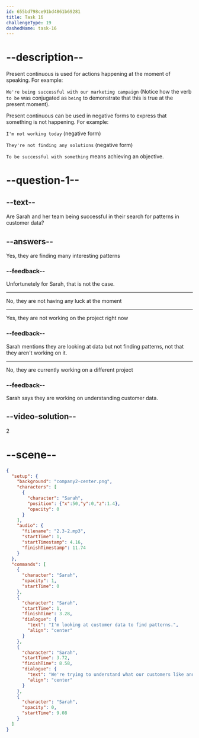 ```yaml
---
id: 655bd798ce91bd4861b69281
title: Task 16
challengeType: 19
dashedName: task-16
---
```


<!-- (Audio) Sarah: I'm looking at customer data to find patterns. We're trying to understand what our customers like and what they buy, but we are not having any luck at the moment. -->

# --description--

Present continuous is used for actions happening at the moment of speaking. For example:

`We're being successful with our marketing campaign` (Notice how the verb `to be` was conjugated as `being` to demonstrate that this is true at the present moment).

Present continuous can be used in negative forms to express that something is not happening. For example:

`I'm not working today` (negative form)

`They're not finding any solutions` (negative form)

`To be successful with something` means achieving an objective. 

# --question-1--

## --text--

Are Sarah and her team being successful in their search for patterns in customer data?

## --answers--

Yes, they are finding many interesting patterns

### --feedback--

Unfortunetely for Sarah, that is not the case.

---

No, they are not having any luck at the moment

---

Yes, they are not working on the project right now

### --feedback--

Sarah mentions they are looking at data but not finding patterns, not that they aren't working on it.

---

No, they are currently working on a different project

### --feedback--

Sarah says they are working on understanding customer data.

## --video-solution--

2

# --scene--

```json
{
  "setup": {
    "background": "company2-center.png",
    "characters": [
      {
        "character": "Sarah",
        "position": {"x":50,"y":0,"z":1.4},
        "opacity": 0
      }
    ],
    "audio": {
      "filename": "2.3-2.mp3",
      "startTime": 1,
      "startTimestamp": 4.16,
      "finishTimestamp": 11.74
    }
  },
  "commands": [
    {
      "character": "Sarah",
      "opacity": 1,
      "startTime": 0
    },
    {
      "character": "Sarah",
      "startTime": 1,
      "finishTime": 3.28,
      "dialogue": {
        "text": "I'm looking at customer data to find patterns.",
        "align": "center"
      }
    },
    {
      "character": "Sarah",
      "startTime": 3.72,
      "finishTime": 8.58,
      "dialogue": {
        "text": "We're trying to understand what our customers like and what they buy, but we're not having any luck at the moment.",
        "align": "center"
      }
    },
    {
      "character": "Sarah",
      "opacity": 0,
      "startTime": 9.08
    }
  ]
}
```
